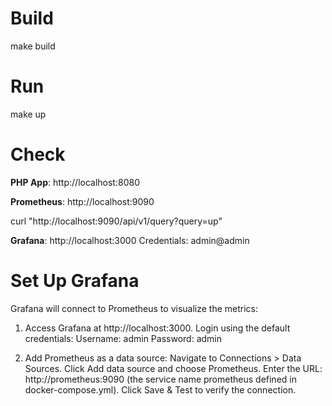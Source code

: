 # Build

make build

# Run

make up

# Check

**PHP App**: http://localhost:8080

**Prometheus**: http://localhost:9090

curl "http://localhost:9090/api/v1/query?query=up"

**Grafana**: http://localhost:3000
Credentials: admin@admin

# Set Up Grafana
Grafana will connect to Prometheus to visualize the metrics:

1. Access Grafana at http://localhost:3000.
Login using the default credentials:
Username: admin
Password: admin

2. Add Prometheus as a data source:
Navigate to Connections > Data Sources.
Click Add data source and choose Prometheus.
Enter the URL: http://prometheus:9090 (the service name prometheus defined in docker-compose.yml).
Click Save & Test to verify the connection.
